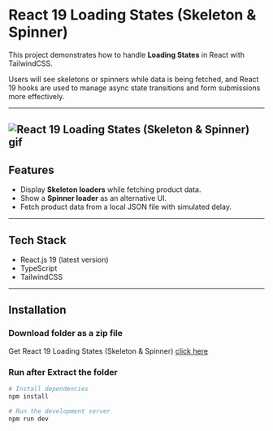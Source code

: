 # React 19 Loading States (Skeleton & Spinner)

This project demonstrates how to handle **Loading States** in React with TailwindCSS.

Users will see skeletons or spinners while data is being fetched, and React 19 hooks are used to manage async state transitions and form submissions more effectively.

---
![React 19 Loading States (Skeleton & Spinner) gif](https://i.postimg.cc/DwwNj7Vh/React-19-Loading-States-Skeleton-amp-Spinner.gif)
---

## Features
- Display **Skeleton loaders** while fetching product data.
- Show a **Spinner loader** as an alternative UI.
- Fetch product data from a local JSON file with simulated delay.

---

## Tech Stack
- React.js 19 (latest version)
- TypeScript
- TailwindCSS

---

## Installation
### Download folder as a zip file
Get React 19 Loading States (Skeleton & Spinner) [click here](https://download-directory.github.io/?url=https%3A%2F%2Fgithub.com%2Fmahmoud-abu-attiya%2FReact.js-Learning-Playground%2Ftree%2Fmain%2Freact19-loading-states)

### Run after Extract the folder

```bash
# Install dependencies
npm install

# Run the development server
npm run dev
